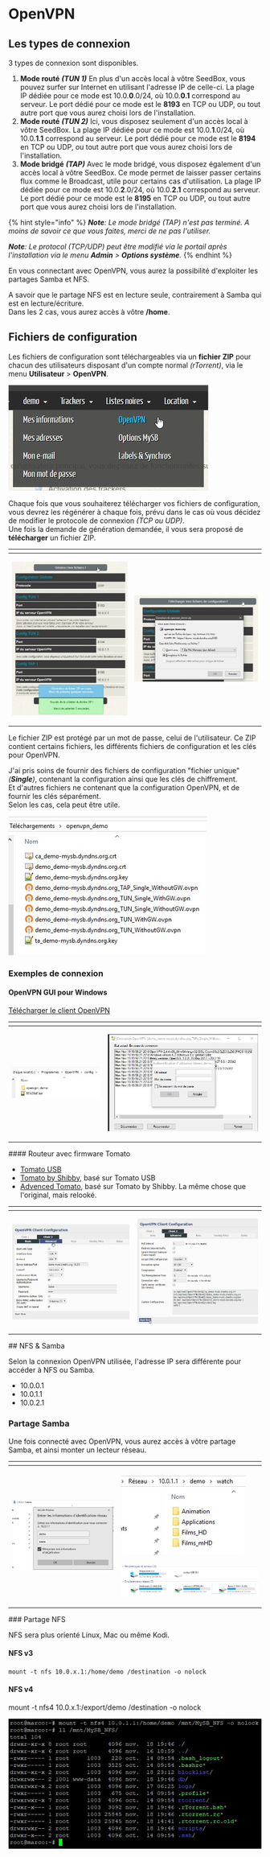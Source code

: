 # OpenVPN

## Les types de connexion

3 types de connexion sont disponibles.

1. **Mode routé** _**\(TUN 1\)**_ En plus d'un accès local à vôtre SeedBox, vous pouvez surfer sur Internet en utilisant l'adresse IP de celle-ci. La plage IP dédiée pour ce mode est 10.0.**0**.0/24, où 10.0.**0.1** correspond au serveur. Le port dédié pour ce mode est le **8193** en TCP ou UDP, ou tout autre port que vous aurez choisi lors de l'installation. 
2. **Mode routé** _**\(TUN 2\)**_ Ici, vous disposez seulement d'un accès local à vôtre SeedBox. La plage IP dédiée pour ce mode est 10.0.**1**.0/24, où 10.0.**1.1** correspond au serveur. Le port dédié pour ce mode est le **8194** en TCP ou UDP, ou tout autre port que vous aurez choisi lors de l'installation. 
3. **Mode bridgé** _**\(TAP\)**_ Avec le mode bridgé, vous disposez également d'un accès local à vôtre SeedBox. Ce mode permet de laisser passer certains flux comme le Broadcast, utile pour certains cas d'utilisation. La plage IP dédiée pour ce mode est 10.0.**2**.0/24, où 10.0.**2.1** correspond au serveur. Le port dédié pour ce mode est le **8195** en TCP ou UDP, ou tout autre port que vous aurez choisi lors de l'installation.

{% hint style="info" %}
_**Note**: Le mode bridgé \(TAP\) n'est pas terminé. A moins de savoir ce que vous faites, merci de ne pas l'utiliser._

_**Note**: Le protocol \(TCP/UDP\) peut être modifié via le portail après l'installation via le menu **Admin** &gt; **Options système**._
{% endhint %}

En vous connectant avec OpenVPN, vous aurez la possibilité d'exploiter les partages Samba et NFS.

A savoir que le partage NFS est en lecture seule, contrairement à Samba qui est en lecture/écriture.  
Dans les 2 cas, vous aurez accès à vôtre **/home**.

## Fichiers de configuration

Les fichiers de configuration sont téléchargeables via un **fichier ZIP** pour chacun des utilisateurs disposant d'un compte normal _\(rTorrent\)_, via le menu **Utilisateur** &gt; **OpenVPN**.

![](../.gitbook/assets/menu_user_openvpn.jpg)

Chaque fois que vous souhaiterez télécharger vos fichiers de configuration, vous devrez les régénérer à chaque fois, prévu dans le cas où vous décidez de modifier le protocole de connexion _\(TCP ou UDP\)_.  
Une fois la demande de génération demandée, il vous sera proposé de **télécharger** un fichier ZIP.

<table>
  <thead>
    <tr>
      <th style="text-align:left"></th>
      <th style="text-align:left"></th>
    </tr>
  </thead>
  <tbody>
    <tr>
      <td style="text-align:left">
        <p></p>
        <p>
          <img src="../.gitbook/assets/openvpn_generate.jpg" alt/>
        </p>
      </td>
      <td style="text-align:left">
        <p></p>
        <p>
          <img src="../.gitbook/assets/openvpn_download.jpg" alt/>
        </p>
      </td>
    </tr>
  </tbody>
</table>Le fichier ZIP est protégé par un mot de passe, celui de l'utilisateur.  
Ce ZIP contient certains fichiers, les différents fichiers de configuration et les clés pour OpenVPN.

J'ai pris soins de fournir des fichiers de configuration "fichier unique" _\(**Single**\)_, contenant la configuration ainsi que les clés de chiffrement.  
Et d'autres fichiers ne contenant que la configuration OpenVPN, et de fournir les clés séparément.  
Selon les cas, cela peut être utile.

![](../.gitbook/assets/openvpn_files.jpg)

### Exemples de connexion

#### OpenVPN GUI pour Windows

[Télécharger le client OpenVPN](https://openvpn.net/community-downloads/)

<table>
  <thead>
    <tr>
      <th style="text-align:left"></th>
      <th style="text-align:left"></th>
    </tr>
  </thead>
  <tbody>
    <tr>
      <td style="text-align:left">
        <p></p>
        <p>
          <img src="../.gitbook/assets/openvpn_config_folder.jpg" alt/>
        </p>
      </td>
      <td style="text-align:left">
        <p></p>
        <p>
          <img src="../.gitbook/assets/openvpn_gui.jpg" alt/>
        </p>
      </td>
    </tr>
  </tbody>
</table>#### Routeur avec firmware Tomato

* [Tomato USB](http://tomatousb.org/)
* [Tomato by Shibby](http://tomato.groov.pl/), basé sur Tomato USB
* [Advenced Tomato](https://advancedtomato.com/), basé sur Tomato by Shibby. La même chose que l'original, mais relooké.

<table>
  <thead>
    <tr>
      <th style="text-align:left"></th>
      <th style="text-align:left"></th>
    </tr>
  </thead>
  <tbody>
    <tr>
      <td style="text-align:left">
        <p></p>
        <p>
          <img src="../.gitbook/assets/openvpn_tomato_basic.jpg" alt/>
        </p>
      </td>
      <td style="text-align:left">
        <p></p>
        <p>
          <img src="../.gitbook/assets/openvpn_tomato_advanced.jpg" alt/>
        </p>
      </td>
    </tr>
  </tbody>
</table>## NFS & Samba

Selon la connexion OpenVPN utilisée, l'adresse IP sera différente pour accéder à NFS ou Samba.

* 10.0.0.1
* 10.0.1.1
* 10.0.2.1

### Partage Samba

Une fois connecté avec OpenVPN, vous aurez accès à vôtre partage Samba, et ainsi monter un lecteur réseau.

<table>
  <thead>
    <tr>
      <th style="text-align:left"></th>
      <th style="text-align:left"></th>
    </tr>
  </thead>
  <tbody>
    <tr>
      <td style="text-align:left">
        <p></p>
        <p>
          <img src="../.gitbook/assets/openvpn_samba_connect.jpg" alt/>
        </p>
      </td>
      <td style="text-align:left">
        <p></p>
        <p>
          <img src="../.gitbook/assets/openvpn_samba_content.jpg" alt/>
        </p>
        <p></p>
        <p>
          <img src="../.gitbook/assets/openvpn_samba_drive.jpg" alt/>
        </p>
      </td>
    </tr>
  </tbody>
</table>### Partage NFS

NFS sera plus orienté Linux, Mac ou même Kodi.

#### NFS v3

`mount -t nfs 10.0.x.1:/home/demo /destination -o nolock`

#### NFS v4

mount -t nfs4 10.0.x.1:/export/demo /destination -o nolock 

![](../.gitbook/assets/openvpn_nfs_mount.jpg)

